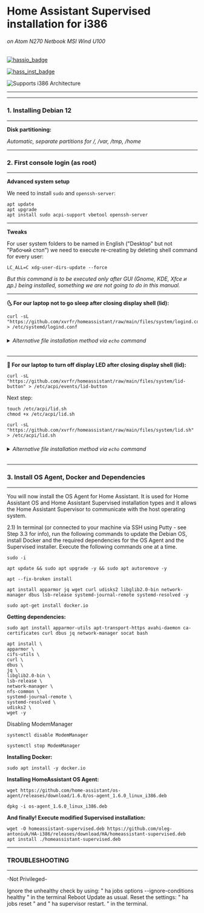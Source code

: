 # Home Assistant Supervised installation for i386


###### on Atom N270 Netbook MSI Wind U100

[![hassio_badge](https://img.shields.io/badge/home%20assistant-%2341BDF5.svg?&style=for-the-badge&logo=home%20assistant&logoColor=white)](https://www.home-assistant.io/)

[![hass_inst_badge](https://img.shields.io/badge/HomeAssistant-Installer-blue.svg)](https://www.home-assistant.io/)

![Supports i386 Architecture](https://img.shields.io/badge/i386-yes-green.svg)
** **

---

### 1. Installing Debian 12

** **

**Disk partitioning:**

_Automatic, separate partitions for /, /var, /tmp, /home_

** **

### 2. First console login (as root)

** **

**Advanced system setup**

We need to install `sudo` and `openssh-server`:
```
apt update
apt upgrade
apt install sudo acpi-support vbetool openssh-server 
```
---

**Tweaks**

For user system folders to be named in English ("Desktop" but not "Рабочий стол") we need to execute re-creating by deleting shell command for every user:
```
LC_ALL=C xdg-user-dirs-update --force
```
_But this command is to be executed only after GUI (Gnome, KDE, Xfce и др.) being installed, something we are not going to do in this manual._

---

**🌜 For our laptop not to go sleep after closing display shell (lid):**

```
curl -sL "https://github.com/xvrfr/homeassistant/raw/main/files/system/logind.conf" > /etc/systemd/logind.conf
```
<h6><details><summary>Alternative file installation method via <code>echo</code> command
</summary>

```
echo "# /etc/systemd/logind.conf" > /etc/systemd/logind.conf
echo "[Login]" >> /etc/systemd/logind.conf
echo "HandleLidSwitch=ignore" >> /etc/systemd/logind.conf
echo "HandleLidSwitchDocked=ignore" >> /etc/systemd/logind.conf
echo "LidSwitchIgnoreInhibited=no" >> /etc/systemd/logind.conf
```
</details></h6>

---

**🔅 For our laptop to turn off display LED after closing display shell (lid):**

```
curl -sL "https://github.com/xvrfr/homeassistant/raw/main/files/system/lid-button" > /etc/acpi/events/lid-button
```

Next step:

```
touch /etc/acpi/lid.sh
chmod +x /etc/acpi/lid.sh
```
```
curl -sL "https://github.com/xvrfr/homeassistant/raw/main/files/system/lid.sh" > /etc/acpi/lid.sh
```
<h6><details><summary>Alternative file installation method via <code>echo</code> command
</summary>

```
echo "event=button/lid.*" > /etc/acpi/events/lid-button
echo "action=/etc/acpi/lid.sh" >> /etc/acpi/events/lid-button
```
```
touch /etc/acpi/lid.sh
chmod +x /etc/acpi/lid.sh
```
```
echo '#!/bin/bash' >  /etc/acpi/lid.sh
echo "" >> /etc/acpi/lid.sh
echo "grep -q close /proc/acpi/button/lid/*/state" >> /etc/acpi/lid.sh
echo "" >> /etc/acpi/lid.sh
echo "if [ $? = 0 ]; then" >> /etc/acpi/lid.sh
echo "    sleep 0.2" >> /etc/acpi/lid.sh
echo "echo \"vbetool dpms off\"" >> /etc/acpi/lid.sh
echo "fi" >> /etc/acpi/lid.sh
echo "" >> /etc/acpi/lid.sh
echo "grep -q open /proc/acpi/button/lid/*/state" >> /etc/acpi/lid.sh
echo "" >> /etc/acpi/lid.sh
echo "if [ $? = 0 ]; then" >> /etc/acpi/lid.sh
echo "    vbetool dpms on" >> /etc/acpi/lid.sh
echo "fi" >> /etc/acpi/lid.sh
```
To check file creation (optional) use command:
```
nano /etc/acpi/lid.sh
```
</details></h6>

** **
### 3. Install OS Agent, Docker and Dependencies
** **
You will now install the OS Agent for Home Assistant. It is used for Home Assistant OS and Home Assistant Supervised installation types and it allows the Home Assistant Supervisor to communicate with the host operating system.

2.1) In terminal (or connected to your machine via SSH using Putty - see Step 3.3 for info), run the following commands to update the Debian OS, install Docker and the required dependencies for the OS Agent and the Supervised installer. Execute the following commands one at a time.

```
sudo -i

apt update && sudo apt upgrade -y && sudo apt autoremove -y

apt --fix-broken install

apt install apparmor jq wget curl udisks2 libglib2.0-bin network-manager dbus lsb-release systemd-journal-remote systemd-resolved -y

sudo apt-get install docker.io

```
**Getting dependencies:**
```
sudo apt install apparmor-utils apt-transport-https avahi-daemon ca-certificates curl dbus jq network-manager socat bash 
```
```
apt install \
apparmor \
cifs-utils \
curl \
dbus \
jq \
libglib2.0-bin \
lsb-release \
network-manager \
nfs-common \
systemd-journal-remote \
systemd-resolved \
udisks2 \
wget -y

```

Disabling ModemManager
```
systemctl disable ModemManager 
```
```
systemctl stop ModemManager 
```
**Installing Docker:**
```
sudo apt install -y docker.io
```
**Installing HomeAssistant OS Agent:**
```
wget https://github.com/home-assistant/os-agent/releases/download/1.6.0/os-agent_1.6.0_linux_i386.deb

dpkg -i os-agent_1.6.0_linux_i386.deb
```

**And finally! Execute modified Supervised installation:**
```
wget -O homeassistant-supervised.deb https://github.com/oleg-antoniuk/HA-i386/releases/download/HA/homeassistant-supervised.deb
apt install ./homeassistant-supervised.deb
```
** **
### TROUBLESHOOTING
** **
-Not Privileged-

Ignore the unhealthy check by using: " ha jobs options --ignore-conditions healthy " in the terminal
    Reboot
    Update as usual.
    Reset the settings: " ha jobs reset " and " ha supervisor restart. " in the terminal.
